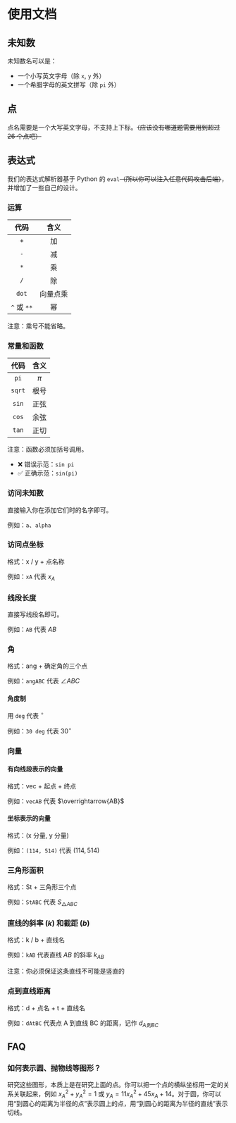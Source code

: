 # 使用文档

## 未知数

未知数名可以是：

- 一个小写英文字母（除 `x`, `y` 外）
- 一个希腊字母的英文拼写（除 `pi` 外）

## 点

点名需要是一个大写英文字母，不支持上下标。~~（应该没有哪道题需要用到超过 26 个点吧）~~

## 表达式

我们的表达式解析器基于 Python 的 `eval`~~（所以你可以注入任意代码攻击后端）~~，并增加了一些自己的设计。

### 运算

|    代码     |   含义   |
| :---------: | :------: |
|     `+`     |    加    |
|     `-`     |    减    |
|     `*`     |    乘    |
|     `/`     |    除    |
|    `dot`    | 向量点乘 |
| `^` 或 `**` |    幂    |

注意：乘号不能省略。

### 常量和函数

|  代码  | 含义  |
| :----: | :---: |
|  `pi`  | $\pi$ |
| `sqrt` | 根号  |
| `sin`  | 正弦  |
| `cos`  | 余弦  |
| `tan`  | 正切  |

注意：函数必须加括号调用。

- ❌ 错误示范：`sin pi`
- ✅️ 正确示范：`sin(pi)`

### 访问未知数

直接输入你在添加它们时的名字即可。

例如：`a`、`alpha`

### 访问点坐标

格式：x / y + 点名称

例如：`xA` 代表 $x_A$

### 线段长度

直接写线段名即可。

例如：`AB` 代表 $AB$

### 角

格式：ang + 确定角的三个点

例如：`angABC` 代表 $\angle ABC$

#### 角度制

用 `deg` 代表 $^{\circ}$

例如：`30 deg` 代表 $30^{\circ}$

### 向量

#### 有向线段表示的向量

格式：vec + 起点 + 终点

例如：`vecAB` 代表 $\overrightarrow{AB}$

#### 坐标表示的向量

格式：(x 分量, y 分量)

例如：`(114, 514)` 代表 $(114, 514)$

### 三角形面积

格式：St + 三角形三个点

例如：`StABC` 代表 $S_{\triangle ABC}$

### 直线的斜率 ($k$) 和截距 ($b$)

格式：k / b + 直线名

例如：`kAB` 代表直线 $AB$ 的斜率 $k_{AB}$

注意：你必须保证这条直线不可能是竖直的

### 点到直线距离

格式：d + 点名 + t + 直线名

例如：`dAtBC` 代表点 A 到直线 BC 的距离，记作 $d_{A 到 BC}$

## FAQ

### 如何表示圆、抛物线等图形？

研究这些图形，本质上是在研究上面的点。你可以把一个点的横纵坐标用一定的关系关联起来，例如 $x_A^2 + y_A^2 = 1$
或 $y_A = 11 x_A^2 + 45 x_A + 14$。对于圆，你可以用“到圆心的距离为半径的点”表示圆上的点，用“到圆心的距离为半径的直线”表示切线。
